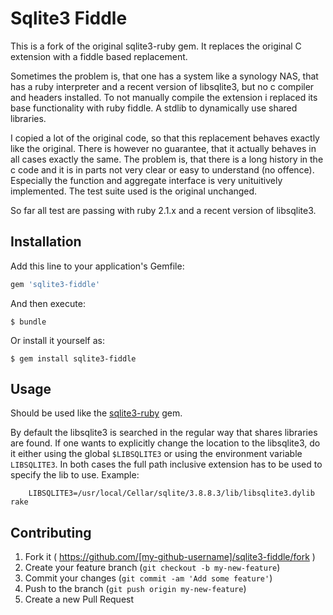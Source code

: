# Sqlite3 Fiddle

This is a fork of the original sqlite3-ruby gem. It replaces the original C extension with a fiddle based replacement.

Sometimes the problem is, that one has a system like a synology NAS, that has a ruby interpreter and a recent version
of libsqlite3, but no c compiler and headers installed. To not manually compile the extension i replaced its
base functionality with ruby fiddle. A stdlib to dynamically use shared libraries.

I copied a lot of the original code, so that this replacement behaves exactly like the original. There is however
no guarantee, that it actually behaves in all cases exactly the same. The problem is, that there is a long history
in the c code and it is in parts not very clear or easy to understand (no offence). Especially the function and
aggregate interface is very unituitively implemented. The test suite used is the original unchanged.

So far all test are passing with ruby 2.1.x and a recent version of libsqlite3.

## Installation

Add this line to your application's Gemfile:

```ruby
gem 'sqlite3-fiddle'
```

And then execute:

    $ bundle

Or install it yourself as:

    $ gem install sqlite3-fiddle

## Usage

Should be used like the [sqlite3-ruby](https://github.com/sparklemotion/sqlite3-ruby) gem.

By default the libsqlite3 is searched in the regular way that shares libraries are found. If one wants to explicitly change the location to the libsqlite3, do it either using the global `$LIBSQLITE3` or using the environment variable `LIBSQLITE3`. In both cases the full path inclusive extension has to be used to specify the lib to use. Example:

		LIBSQLITE3=/usr/local/Cellar/sqlite/3.8.8.3/lib/libsqlite3.dylib rake

## Contributing

1. Fork it ( https://github.com/[my-github-username]/sqlite3-fiddle/fork )
2. Create your feature branch (`git checkout -b my-new-feature`)
3. Commit your changes (`git commit -am 'Add some feature'`)
4. Push to the branch (`git push origin my-new-feature`)
5. Create a new Pull Request
